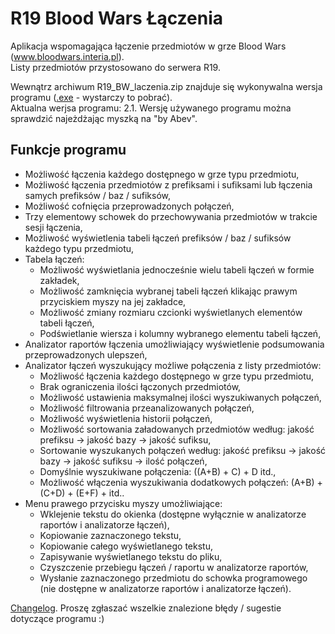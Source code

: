 # R19 Blood Wars Łączenia
  
Aplikacja wspomagająca łączenie przedmiotów w grze Blood Wars (www.bloodwars.interia.pl).  
Listy przedmiotów przystosowano do serwera R19.
  
Wewnątrz archiwum R19_BW_laczenia.zip znajduje się wykonywalna wersja programu ([.exe](https://github.com/Abev08/R19_BW_laczenia/raw/master/R19_BW_laczenia.zip) - wystarczy to pobrać).  
Aktualna werjsa programu: 2.1. Wersję używanego programu można sprawdzić najeżdżając myszką na "by Abev".
  

## Funkcje programu
 - Możliwość łączenia każdego dostępnego w grze typu przedmiotu,
 - Możliwość łączenia przedmiotów z prefiksami i sufiksami lub łączenia samych prefiksów / baz / sufiksów,
 - Możliwość cofnięcia przeprowadzonych połączeń,
 - Trzy elementowy schowek do przechowywania przedmiotów w trakcie sesji łączenia,
 - Możliwość wyświetlenia tabeli łączeń prefiksów / baz / sufiksów każdego typu przedmiotu,
 - Tabela łączeń:
   - Możliwość wyświetlania jednocześnie wielu tabeli łączeń w formie zakładek,
   - Możliwość zamknięcia wybranej tabeli łączeń klikając prawym przyciskiem myszy na jej zakładce,
   - Możliwość zmiany rozmiaru czcionki wyświetlanych elementów tabeli łączeń,
   - Podświetlanie wiersza i kolumny wybranego elementu tabeli łączeń,
 - Analizator raportów łączenia umożliwiający wyświetlenie podsumowania przeprowadzonych ulepszeń,
 - Analizator łączeń wyszukujący możliwe połączenia z listy przedmiotów:
   - Możliwość łączenia każdego dostępnego w grze typu przedmiotu,
   - Brak ograniczenia ilości łączonych przedmiotów,
   - Możliwość ustawienia maksymalnej ilości wyszukiwanych połączeń,
   - Możliwość filtrowania przeanalizowanych połączeń,
   - Możliwość wyświetlenia historii połączeń,
   - Możliwość sortowania załadowanych przedmiotów według: jakość prefiksu -> jakość bazy -> jakość sufiksu,
   - Sortowanie wyszukanych połączeń według: jakość prefiksu -> jakość bazy -> jakość sufiksu -> ilość połączeń,
   - Domyślnie wyszukiwane połączenia: ((A+B) + C) + D itd.,
   - Możliwość włączenia wyszukiwania dodatkowych połączeń: (A+B) + (C+D) + (E+F) + itd..
 - Menu prawego przycisku myszy umożliwiające:
   - Wklejenie tekstu do okienka (dostępne wyłącznie w analizatorze raportów i analizatorze łączeń),
   - Kopiowanie zaznaczonego tekstu,
   - Kopiowanie całego wyświetlanego tekstu,
   - Zapisywanie wyświetlanego tekstu do pliku,
   - Czyszczenie przebiegu łączeń / raportu w analizatorze raportów,
   - Wysłanie zaznaczonego przedmiotu do schowka programowego (nie dostępne w analizatorze raportów i analizatorze łączeń).


[Changelog](Changelog.txt). Proszę zgłaszać wszelkie znalezione błędy / sugestie dotyczące programu :)  